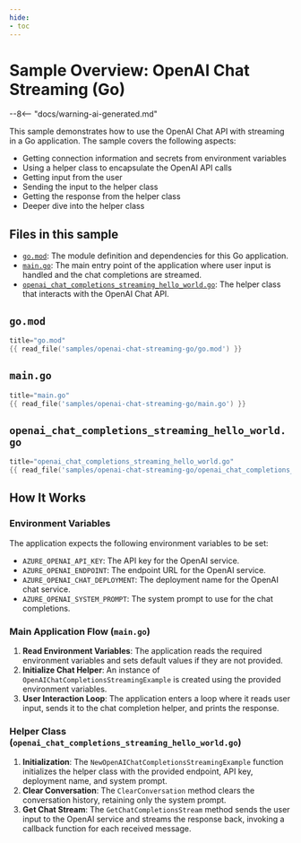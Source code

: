 ```yaml
---
hide:
- toc
---
```


# Sample Overview: OpenAI Chat Streaming (Go)

--8<-- "docs/warning-ai-generated.md"

This sample demonstrates how to use the OpenAI Chat API with streaming in a Go application. The sample covers the following aspects:

- Getting connection information and secrets from environment variables
- Using a helper class to encapsulate the OpenAI API calls
- Getting input from the user
- Sending the input to the helper class
- Getting the response from the helper class
- Deeper dive into the helper class

## Files in this sample

- [`go.mod`](https://github.dev/robch/book-of-ai/blob/main/docs/samples/openai-chat-streaming-go/go.mod): The module definition and dependencies for this Go application.
- [`main.go`](https://github.dev/robch/book-of-ai/blob/main/docs/samples/openai-chat-streaming-go/main.go): The main entry point of the application where user input is handled and the chat completions are streamed.
- [`openai_chat_completions_streaming_hello_world.go`](https://github.dev/robch/book-of-ai/blob/main/docs/samples/openai-chat-streaming-go/openai_chat_completions_streaming_hello_world.go): The helper class that interacts with the OpenAI Chat API.

## `go.mod`

```go
title="go.mod"
{{ read_file('samples/openai-chat-streaming-go/go.mod') }}
```

## `main.go`

```go
title="main.go"
{{ read_file('samples/openai-chat-streaming-go/main.go') }}
```

## `openai_chat_completions_streaming_hello_world.go`

```go
title="openai_chat_completions_streaming_hello_world.go"
{{ read_file('samples/openai-chat-streaming-go/openai_chat_completions_streaming_hello_world.go') }}
```

## How It Works

### Environment Variables

The application expects the following environment variables to be set:

- `AZURE_OPENAI_API_KEY`: The API key for the OpenAI service.
- `AZURE_OPENAI_ENDPOINT`: The endpoint URL for the OpenAI service.
- `AZURE_OPENAI_CHAT_DEPLOYMENT`: The deployment name for the OpenAI chat service.
- `AZURE_OPENAI_SYSTEM_PROMPT`: The system prompt to use for the chat completions.

### Main Application Flow (`main.go`)

1. **Read Environment Variables**: The application reads the required environment variables and sets default values if they are not provided.
2. **Initialize Chat Helper**: An instance of `OpenAIChatCompletionsStreamingExample` is created using the provided environment variables.
3. **User Interaction Loop**: The application enters a loop where it reads user input, sends it to the chat completion helper, and prints the response.

### Helper Class (`openai_chat_completions_streaming_hello_world.go`)

1. **Initialization**: The `NewOpenAIChatCompletionsStreamingExample` function initializes the helper class with the provided endpoint, API key, deployment name, and system prompt.
2. **Clear Conversation**: The `ClearConversation` method clears the conversation history, retaining only the system prompt.
3. **Get Chat Stream**: The `GetChatCompletionsStream` method sends the user input to the OpenAI service and streams the response back, invoking a callback function for each received message.
